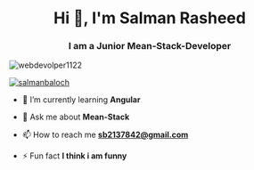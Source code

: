 <h1 align="center">Hi 👋, I'm Salman Rasheed</h1>
<h3 align="center">I am a Junior Mean-Stack-Developer</h3>

<p align="left"> <img src="https://komarev.com/ghpvc/?username=webdevolper1122&label=Profile%20views&color=0e75b6&style=flat" alt="webdevolper1122" /> </p>

<p align="left"> <a href="https://twitter.com/salmanbaloch" target="blank"><img src="https://img.shields.io/twitter/follow/salmanbaloch?logo=twitter&style=for-the-badge" alt="salmanbaloch" /></a> </p>

- 🌱 I’m currently learning **Angular**

- 💬 Ask me about **Mean-Stack**

- 📫 How to reach me **sb2137842@gmail.com**

- ⚡ Fun fact **I think i am funny**


